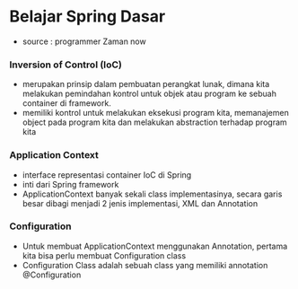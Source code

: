 # Belajar Spring Dasar
- source : programmer Zaman now


### Inversion of Control (IoC)
- merupakan prinsip dalam pembuatan perangkat lunak, dimana kita  melakukan pemindahan kontrol untuk objek atau program ke sebuah container di framework.
- memiliki kontrol untuk melakukan eksekusi program kita, memanajemen object  pada program kita dan melakukan abstraction terhadap program kita

### Application Context
- interface representasi container IoC di Spring
- inti dari Spring framework
- ApplicationContext banyak sekali class implementasinya, secara garis besar dibagi menjadi 2 jenis implementasi, XML dan Annotation


### Configuration 
- Untuk membuat ApplicationContext menggunakan Annotation, pertama kita bisa perlu membuat Configuration class
- Configuration Class adalah sebuah class yang memiliki annotation @Configuration 


